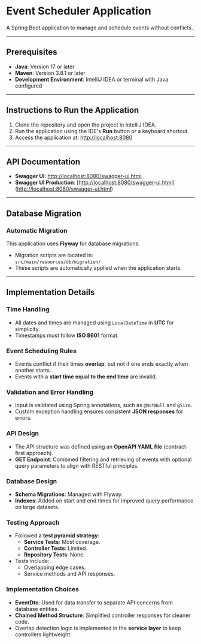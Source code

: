 # Event Scheduler Application  
A Spring Boot application to manage and schedule events without conflicts.

---

## **Prerequisites**  
- **Java**: Version 17 or later  
- **Maven**: Version 3.8.1 or later  
- **Development Environment**: IntelliJ IDEA or terminal with Java configured  

---

## **Instructions to Run the Application**  
1. Clone the repository and open the project in IntelliJ IDEA.  
2. Run the application using the IDE's **Run** button or a keyboard shortcut.  
3. Access the application at: [http://localhost:8080](http://localhost:8080)  

---

## API Documentation
- **Swagger UI**: [http://localhost:8080/swagger-ui.html](http://localhost:8080/swagger-ui.html)
- **Swagger UI Production**: [[http://localhost:8080/swagger-ui.html](https://event-scheduler-dsqfb2h3ha-nw.a.run.app/swagger-ui/index.html)]([http://localhost:8080/swagger-ui.html](https://event-scheduler-dsqfb2h3ha-nw.a.run.app/swagger-ui/index.html))
---

## **Database Migration**  
### Automatic Migration  
This application uses **Flyway** for database migrations.  
- Migration scripts are located in:  
  `src/main/resources/db/migration/`  
- These scripts are automatically applied when the application starts.  

---

## **Implementation Details**  
### **Time Handling**  
- All dates and times are managed using `LocalDateTime` in **UTC** for simplicity.  
- Timestamps must follow **ISO 8601** format.  

### **Event Scheduling Rules**  
- Events conflict if their times **overlap**, but not if one ends exactly when another starts.  
- Events with a **start time equal to the end time** are invalid.  

### **Validation and Error Handling**  
- Input is validated using Spring annotations, such as `@NotNull` and `@Size`.  
- Custom exception handling ensures consistent **JSON responses** for errors.  

### **API Design**  
- The API structure was defined using an **OpenAPI YAML file** (contract-first approach).  
- **GET Endpoint**: Combined filtering and retrieving of events with optional query parameters to align with RESTful principles.  

### **Database Design**  
- **Schema Migrations**: Managed with Flyway.  
- **Indexes**: Added on start and end times for improved query performance on large datasets.  

### **Testing Approach**  
- Followed a **test pyramid strategy**:  
  - **Service Tests**: Most coverage.  
  - **Controller Tests**: Limited.  
  - **Repository Tests**: None.  
- Tests include:  
  - Overlapping edge cases.  
  - Service methods and API responses.  

### **Implementation Choices**  
- **EventDto**: Used for data transfer to separate API concerns from database entities.  
- **Chained Method Structure**: Simplified controller responses for cleaner code.  
- Overlap detection logic is implemented in the **service layer** to keep controllers lightweight.  
